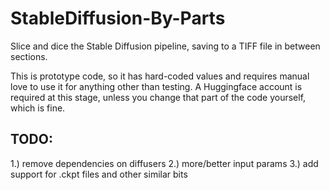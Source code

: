 # StableDiffusion-By-Parts
Slice and dice the Stable Diffusion pipeline, saving to a TIFF file in between sections.

This is prototype code, so it has hard-coded values and requires manual love to use it for anything other than testing. A Huggingface account is required at this stage, unless you change that part of the code yourself, which is fine. 

TODO:
-----
1.) remove dependencies on diffusers
2.) more/better input params
3.) add support for .ckpt files and other similar bits
